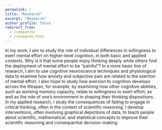 ```yaml
---
permalink: /
title: "Research"
excerpt: "Research"
author_profile: false
redirect_from: 
  - /research/
  - /research.html
---
```



In my work, I aim to study the role of individual differences in willingness to exert mental effort on higher-level cognition, in both basic and applied contexts. Why is it that some people enjoy thinking deeply while others find the deployment of mental effort to be “painful”? In a more basic line of research, I aim to use cognitive neuroscience techniques and physiological data to examine how anxiety and subjective pain are related to the exertion of mental effort. I also hope to study how aversion to cognition develops across the lifespan, for example, by examining how other cognitive abilities, such as working memory capacity, relate to willingness to exert effort, as well as the role of one’s environment in shaping their thinking dispositions. In my applied research, I study the consequences of failing to engage in critical thinking, often in the context of scientific reasoning. I develop interventions, often involving graphical depictions of data, to teach people about scientific, mathematical, and statistical concepts to improve their
scientific reasoning and consequential decision-making.
